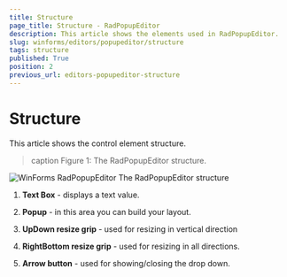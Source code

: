 ```yaml
---
title: Structure
page_title: Structure - RadPopupEditor
description: This article shows the elements used in RadPopupEditor. 
slug: winforms/editors/popupeditor/structure
tags: structure
published: True
position: 2
previous_url: editors-popupeditor-structure
---
```


# Structure

This article shows the control element structure.
>caption Figure 1: The RadPopupEditor structure.

![WinForms RadPopupEditor The RadPopupEditor structure](images/editors-popupeditor-structure001.png)

1. __Text Box__ - displays a text value.

1. __Popup__ - in this area you can build your layout.

1. __UpDown resize grip__ - used for resizing in vertical direction

1. __RightBottom resize grip__ - used for resizing in all directions.

1. __Arrow button__ - used for showing/closing the drop down.
            
